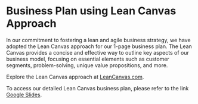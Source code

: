 # Business Plan using Lean Canvas Approach

In our commitment to fostering a lean and agile business strategy, we have adopted the Lean Canvas approach for our 1-page business plan. The Lean Canvas provides a concise and effective way to outline key aspects of our business model, focusing on essential elements such as customer segments, problem-solving, unique value propositions, and more.

Explore the Lean Canvas approach at [LeanCanvas.com](https://www.leancanvas.com/).

To access our detailed Lean Canvas business plan, please refer to the link [Google Slides]([insert_google_sheet_link_here](https://docs.google.com/presentation/d/1eeWWr67fjLahT_7fkrChziGbmbBLxCePPveigeXRZqs/edit?usp=sharing)https://docs.google.com/presentation/d/1eeWWr67fjLahT_7fkrChziGbmbBLxCePPveigeXRZqs/edit?usp=sharing).
